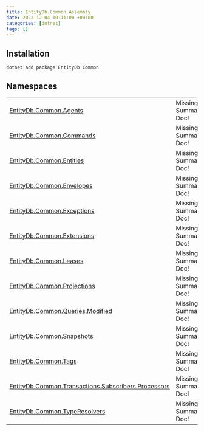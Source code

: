 ```yaml
---
title: EntityDb.Common Assembly
date: 2022-12-04 10:11:00 +00:00
categories: [dotnet]
tags: []
---
```


## Installation
```sh
dotnet add package EntityDb.Common
```
## Namespaces
<table><tr><td><a href='/posts/dotnet-entitydb-common-agents'>EntityDb.Common.Agents</a></td><td>Missing Summary Doc!</td></tr><tr><td><a href='/posts/dotnet-entitydb-common-commands'>EntityDb.Common.Commands</a></td><td>Missing Summary Doc!</td></tr><tr><td><a href='/posts/dotnet-entitydb-common-entities'>EntityDb.Common.Entities</a></td><td>Missing Summary Doc!</td></tr><tr><td><a href='/posts/dotnet-entitydb-common-envelopes'>EntityDb.Common.Envelopes</a></td><td>Missing Summary Doc!</td></tr><tr><td><a href='/posts/dotnet-entitydb-common-exceptions'>EntityDb.Common.Exceptions</a></td><td>Missing Summary Doc!</td></tr><tr><td><a href='/posts/dotnet-entitydb-common-extensions'>EntityDb.Common.Extensions</a></td><td>Missing Summary Doc!</td></tr><tr><td><a href='/posts/dotnet-entitydb-common-leases'>EntityDb.Common.Leases</a></td><td>Missing Summary Doc!</td></tr><tr><td><a href='/posts/dotnet-entitydb-common-projections'>EntityDb.Common.Projections</a></td><td>Missing Summary Doc!</td></tr><tr><td><a href='/posts/dotnet-entitydb-common-queries-modified'>EntityDb.Common.Queries.Modified</a></td><td>Missing Summary Doc!</td></tr><tr><td><a href='/posts/dotnet-entitydb-common-snapshots'>EntityDb.Common.Snapshots</a></td><td>Missing Summary Doc!</td></tr><tr><td><a href='/posts/dotnet-entitydb-common-tags'>EntityDb.Common.Tags</a></td><td>Missing Summary Doc!</td></tr><tr><td><a href='/posts/dotnet-entitydb-common-transactions-subscribers-processors'>EntityDb.Common.Transactions.Subscribers.Processors</a></td><td>Missing Summary Doc!</td></tr><tr><td><a href='/posts/dotnet-entitydb-common-typeresolvers'>EntityDb.Common.TypeResolvers</a></td><td>Missing Summary Doc!</td></tr></table>
